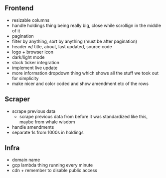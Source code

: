 ## Frontend

- resizable columns
- handle holdings thing being really big, close while scrollign in the middle of it
- pagination
- filter by anything, sort by anything (must be after pagination)
- header w/ title, about, last updated, source code
- logo + browser icon
- dark/light mode
- stock ticker integration
- implement live update
- more information dropdown thing which shows all the stuff we took out for simplicity
- make nicer and color coded and show amendment etc of the rows

## Scraper

- scrape previous data
    - scrape previous data from before it was standardized like this, maybe from whale wisdom
- handle amendments
- separate 1s from 1000s in holdings

## Infra

- domain name
- gcp lambda thing running every minute
- cdn + remember to disable public access